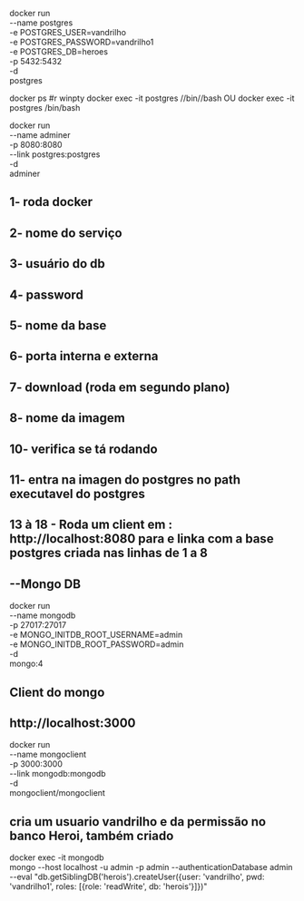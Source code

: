 docker run \
    --name postgres \
    -e POSTGRES_USER=vandrilho \
    -e POSTGRES_PASSWORD=vandrilho1 \
    -e POSTGRES_DB=heroes \
    -p 5432:5432 \
    -d \
    postgres

docker ps
#r
winpty docker exec -it postgres //bin//bash
OU docker exec -it postgres /bin/bash

docker run \
    --name adminer \
    -p 8080:8080 \
    --link postgres:postgres \
    -d \
    adminer


## 1- roda docker
## 2- nome do serviço
## 3- usuário do db
## 4- password
## 5- nome da base
## 6- porta interna e externa
## 7- download (roda em segundo plano)
## 8- nome da imagem
## 10- verifica se tá rodando
## 11- entra na imagen do postgres no path executavel do postgres
## 13 à 18 - Roda um client em : http://localhost:8080 para e linka com a base postgres criada nas linhas de 1 a 8


## --Mongo DB
docker run \
    --name mongodb \
    -p 27017:27017 \
    -e MONGO_INITDB_ROOT_USERNAME=admin \
    -e MONGO_INITDB_ROOT_PASSWORD=admin \
    -d \
    mongo:4

## Client do mongo
## http://localhost:3000
docker run \
    --name mongoclient \
    -p 3000:3000 \
    --link mongodb:mongodb \
    -d \
    mongoclient/mongoclient

## cria um usuario vandrilho e da permissão no banco Heroi, também criado
docker exec -it mongodb \
    mongo --host localhost -u admin -p admin --authenticationDatabase admin \
    --eval "db.getSiblingDB('herois').createUser({user: 'vandrilho', pwd: 'vandrilho1', roles: [{role: 'readWrite', db: 'herois'}]})"
